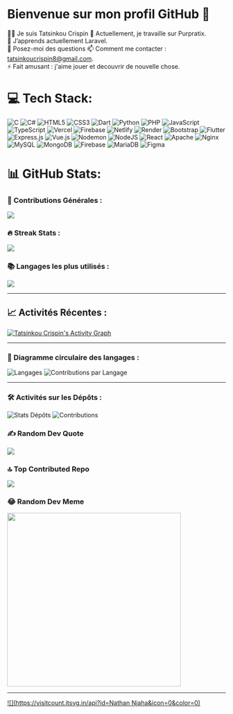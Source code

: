 # Bienvenue sur mon profil GitHub 👋
👨‍💻 Je suis Tatsinkou Crispin
🔭 Actuellement, je travaille sur Purpratix.  
🌱 J’apprends actuellement Laravel.  
💬 Posez-moi des questions 
📫 Comment me contacter : tatsinkoucrispin8@gmail.com.  
⚡ Fait amusant : j'aime jouer et decouvrir de nouvelle chose.  

# 💻 Tech Stack:
![C](https://img.shields.io/badge/c-%2300599C.svg?style=for-the-badge&logo=c&logoColor=white) ![C#](https://img.shields.io/badge/c%23-%23239120.svg?style=for-the-badge&logo=csharp&logoColor=white) ![HTML5](https://img.shields.io/badge/html5-%23E34F26.svg?style=for-the-badge&logo=html5&logoColor=white) ![CSS3](https://img.shields.io/badge/css3-%231572B6.svg?style=for-the-badge&logo=css3&logoColor=white) ![Dart](https://img.shields.io/badge/dart-%230175C2.svg?style=for-the-badge&logo=dart&logoColor=white) ![Python](https://img.shields.io/badge/python-3670A0?style=for-the-badge&logo=python&logoColor=ffdd54) ![PHP](https://img.shields.io/badge/php-%23777BB4.svg?style=for-the-badge&logo=php&logoColor=white) ![JavaScript](https://img.shields.io/badge/javascript-%23323330.svg?style=for-the-badge&logo=javascript&logoColor=%23F7DF1E) ![TypeScript](https://img.shields.io/badge/typescript-%23007ACC.svg?style=for-the-badge&logo=typescript&logoColor=white) ![Vercel](https://img.shields.io/badge/vercel-%23000000.svg?style=for-the-badge&logo=vercel&logoColor=white) ![Firebase](https://img.shields.io/badge/firebase-%23039BE5.svg?style=for-the-badge&logo=firebase) ![Netlify](https://img.shields.io/badge/netlify-%23000000.svg?style=for-the-badge&logo=netlify&logoColor=#00C7B7) ![Render](https://img.shields.io/badge/Render-%46E3B7.svg?style=for-the-badge&logo=render&logoColor=white) ![Bootstrap](https://img.shields.io/badge/bootstrap-%238511FA.svg?style=for-the-badge&logo=bootstrap&logoColor=white) ![Flutter](https://img.shields.io/badge/Flutter-%2302569B.svg?style=for-the-badge&logo=Flutter&logoColor=white) ![Express.js](https://img.shields.io/badge/express.js-%23404d59.svg?style=for-the-badge&logo=express&logoColor=%2361DAFB) ![Vue.js](https://img.shields.io/badge/vue.js-%2335495e.svg?style=for-the-badge&logo=vuedotjs&logoColor=%234FC08D) ![Nodemon](https://img.shields.io/badge/NODEMON-%23323330.svg?style=for-the-badge&logo=nodemon&logoColor=%BBDEAD) ![NodeJS](https://img.shields.io/badge/node.js-6DA55F?style=for-the-badge&logo=node.js&logoColor=white) ![React](https://img.shields.io/badge/react-%2320232a.svg?style=for-the-badge&logo=react&logoColor=%2361DAFB) ![Apache](https://img.shields.io/badge/apache-%23D42029.svg?style=for-the-badge&logo=apache&logoColor=white) ![Nginx](https://img.shields.io/badge/nginx-%23009639.svg?style=for-the-badge&logo=nginx&logoColor=white) ![MySQL](https://img.shields.io/badge/mysql-%2300000f.svg?style=for-the-badge&logo=mysql&logoColor=white) ![MongoDB](https://img.shields.io/badge/MongoDB-%234ea94b.svg?style=for-the-badge&logo=mongodb&logoColor=white) ![Firebase](https://img.shields.io/badge/Firebase-039BE5?style=for-the-badge&logo=Firebase&logoColor=white) ![MariaDB](https://img.shields.io/badge/MariaDB-003545?style=for-the-badge&logo=mariadb&logoColor=white) ![Figma](https://img.shields.io/badge/figma-%23F24E1E.svg?style=for-the-badge&logo=figma&logoColor=white)
# 📊 GitHub Stats:

### 🌟 Contributions Générales :
![](https://github-readme-stats.vercel.app/api?username=tatsinkoucrispin&theme=radical&hide_border=false&include_all_commits=true&count_private=true)

### 🔥 Streak Stats :
![](https://github-readme-streak-stats.herokuapp.com/?user=tatsinkoucrispin&theme=radical&hide_border=false)

### 📚 Langages les plus utilisés :
![](https://github-readme-stats.vercel.app/api/top-langs/?username=tatsinkoucrispin&theme=radical&hide_border=false&include_all_commits=true&count_private=true&layout=compact)

---

## 📈 Activités Récentes :
[![Tatsinkou Crispin's Activity Graph](https://github-readme-activity-graph.vercel.app/graph?username=tatsinkoucrispin&theme=radical&hide_border=false)](https://github.com/ashutosh00710/github-readme-activity-graph)

---

### 🚀 Diagramme circulaire des langages :
![Langages](https://github-profile-summary-cards.vercel.app/api/cards/repos-per-language?username=tatsinkoucrispin&theme=radical)
![Contributions par Langage](https://github-profile-summary-cards.vercel.app/api/cards/most-commit-language?username=tatsinkoucrispin&theme=radical)

---

### 🛠️ Activités sur les Dépôts :
![Stats Dépôts](https://github-profile-summary-cards.vercel.app/api/cards/stats?username=tatsinkoucrispin&theme=radical)
![Contributions](https://github-profile-summary-cards.vercel.app/api/cards/productive-time?username=tatsinkoucrispin&theme=radical&utcOffset=1)


### ✍️ Random Dev Quote
![](https://quotes-github-readme.vercel.app/api?type=vetical&theme=radical)

### 🔝 Top Contributed Repo
![](https://github-contributor-stats.vercel.app/api?username=tatsinkoucrispin&limit=5&theme=dark&combine_all_yearly_contributions=true)

### 😂 Random Dev Meme
<img src='https://randommeme-five.vercel.app/' style="height: 400px;"/>

---
[![](https://visitcount.itsvg.in/api?id=Nathan Njaha&icon=0&color=0)](https://visitcount.itsvg.in)
